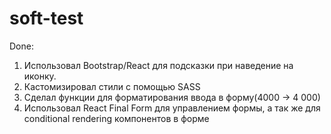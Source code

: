 # soft-test
Done:

1. Использовал Bootstrap/React для подсказки при наведение на иконку.
2. Кастомизировал стили с помощью SASS
3. Сделал функции для форматирования ввода в форму(4000 -> 4 000)
4. Использовал React Final Form для управлением формы, а так же для conditional rendering компонентов в форме
